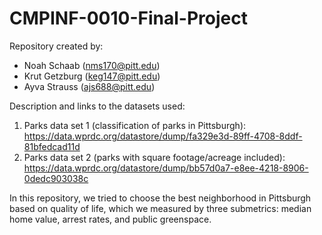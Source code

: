 # CMPINF-0010-Final-Project
Repository created by:
* Noah Schaab (nms170@pitt.edu)
* Krut Getzburg (keg147@pitt.edu)
* Ayva Strauss (ajs688@pitt.edu)

Description and links to the datasets used:
  1. Parks data set 1 (classification of parks in Pittsburgh): https://data.wprdc.org/datastore/dump/fa329e3d-89ff-4708-8ddf-81bfedcad11d
  2. Parks data set 2 (parks with square footage/acreage included): https://data.wprdc.org/datastore/dump/bb57d0a7-e8ee-4218-8906-0dedc903038c


In this repository, we tried to choose the best neighborhood in Pittsburgh based on quality of life, which we measured by three submetrics: median home value, arrest rates, and public greenspace.
